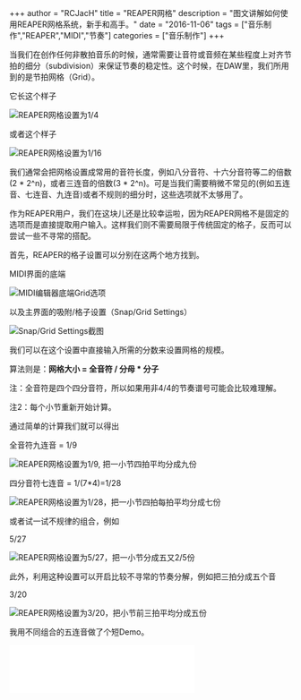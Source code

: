 +++
author = "RCJacH"
title =  "REAPER网格"
description = "图文讲解如何使用REAPER网格系统，新手和高手。"
date = "2016-11-06"
tags = ["音乐制作","REAPER","MIDI","节奏"]
categories = ["音乐制作"]
+++

当我们在创作任何非散拍音乐的时候，通常需要让音符或音频在某些程度上对齐节拍的细分（subdivision）来保证节奏的稳定性。这个时候，在DAW里，我们所用到的是节拍网格（Grid）。

它长这个样子

![REAPER网格设置为1/4](https://cloud.githubusercontent.com/assets/12930244/20035010/8eab9bf8-a40e-11e6-92fc-80b06c3da04c.png)

或者这个样子

![REAPER网格设置为1/16](https://cloud.githubusercontent.com/assets/12930244/20035012/8eb66d9e-a40e-11e6-9aa7-d646d4defe37.png)

我们通常会把网格设置成常用的音符长度，例如八分音符、十六分音符等二的倍数(2 * 2^n)，或者三连音的倍数(3 * 2^n)。可是当我们需要稍微不常见的(例如五连音、七连音、九连音)或者不规则的细分时，这些选项就不太够用了。

 

作为REAPER用户，我们在这块儿还是比较幸运啦，因为REAPER网格不是固定的选项而是直接提取用户输入。这样我们则不需要局限于传统固定的格子，反而可以尝试一些不寻常的搭配。

 

首先，REAPER的格子设置可以分别在这两个地方找到。

MIDI界面的底端

![MIDI编辑器底端Grid选项](https://cloud.githubusercontent.com/assets/12930244/20035014/8edc264c-a40e-11e6-8b63-20808f5474c2.png)

以及主界面的吸附/格子设置（Snap/Grid Settings）

![Snap/Grid Settings截图](https://cloud.githubusercontent.com/assets/12930244/20035013/8ed871b4-a40e-11e6-80a0-8c05f284b949.png)


我们可以在这个设置中直接输入所需的分数来设置网格的规模。

算法则是：**网格大小 = 全音符 / 分母 * 分子**

注：全音符是四个四分音符，所以如果用非4/4的节奏谱号可能会比较难理解。

注2：每个小节重新开始计算。

 

通过简单的计算我们就可以得出

全音符九连音 = 1/9

![REAPER网格设置为1/9, 把一小节四拍平均分成九份](https://cloud.githubusercontent.com/assets/12930244/20035008/8ea5e79e-a40e-11e6-9a3b-b9e840c200f3.png)

四分音符七连音 = 1/(7*4)=1/28

![REAPER网格设置为1/28，把一小节四拍每拍平均分成七份](https://cloud.githubusercontent.com/assets/12930244/20035007/8ea55108-a40e-11e6-8ebc-f40216cff3c7.png) 

或者试一试不规律的组合，例如

5/27

![REAPER网格设置为5/27，把一小节分成五又2/5份](https://cloud.githubusercontent.com/assets/12930244/20035011/8eab9acc-a40e-11e6-95a9-ad168d81eacf.png)

此外，利用这种设置可以开启比较不寻常的节奏分解，例如把三拍分成五个音

3/20

![REAPER网格设置为3/20，把小节前三拍平均分成五份](https://cloud.githubusercontent.com/assets/12930244/20035009/8eab5ed6-a40e-11e6-88fc-3bb7b45e5c21.png)
 

我用不同组合的五连音做了个短Demo。

<iframe frameborder="no" border="0" marginwidth="0" marginheight="0" width=330 height=86 src="//music.163.com/outchain/player?type=3&id=795906323&auto=0&height=66"></iframe>